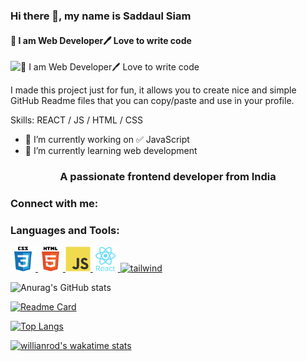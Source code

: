 ### Hi there 👋, my name is Saddaul Siam
#### 👑 I am Web Developer🖊️ Love to write code
![👑 I am Web Developer🖊️ Love to write code](https://scontent.fdac90-1.fna.fbcdn.net/v/t1.6435-9/186558243_891331958095401_5868203000874984080_n.jpg?_nc_cat=106&ccb=1-5&_nc_sid=09cbfe&_nc_eui2=AeF8PXvSKAx0VGh-_BwB2V3urtHAJBPD7lWu0cAkE8PuVWJLS539B6qzqje0NJ_uMGztqiMrVuYVfQRxx3VTIlV8&_nc_ohc=p56NtOOwWbgAX_DXsKw&_nc_ht=scontent.fdac90-1.fna&oh=f0754445032f8e96823674a359a356f9&oe=617E3CD0)

I made this project just for fun, it allows you to create nice and simple GitHub Readme files that you can copy/paste and use in your profile.

Skills: REACT / JS / HTML / CSS

- 🔭 I’m currently working on ✅ JavaScript 
- 🌱 I’m currently learning web development 

<h3 align="center">A passionate frontend developer from India</h3>

<h3 align="left">Connect with me:</h3>
<p align="left">
</p>

<h3 align="left">Languages and Tools:</h3>
<p align="left">  <a href="https://www.w3schools.com/css/" target="_blank" rel="noreferrer"> <img src="https://raw.githubusercontent.com/devicons/devicon/master/icons/css3/css3-original-wordmark.svg" alt="css3" width="40" height="40"/> </a> <a href="https://www.w3.org/html/" target="_blank" rel="noreferrer"> <img src="https://raw.githubusercontent.com/devicons/devicon/master/icons/html5/html5-original-wordmark.svg" alt="html5" width="40" height="40"/> </a> <a href="https://developer.mozilla.org/en-US/docs/Web/JavaScript" target="_blank" rel="noreferrer"> <img src="https://raw.githubusercontent.com/devicons/devicon/master/icons/javascript/javascript-original.svg" alt="javascript" width="40" height="40"/> </a> <a href="https://reactjs.org/" target="_blank" rel="noreferrer"> <img src="https://raw.githubusercontent.com/devicons/devicon/master/icons/react/react-original-wordmark.svg" alt="react" width="40" height="40"/> </a> <a href="https://tailwindcss.com/" target="_blank" rel="noreferrer"> <img src="https://www.vectorlogo.zone/logos/tailwindcss/tailwindcss-icon.svg" alt="tailwind" width="40" height="40"/> </a> </p>



![Anurag's GitHub stats](https://github-readme-stats.vercel.app/api?username=anuraghazra&show_icons=true&theme=radical)

[![Readme Card](https://github-readme-stats.vercel.app/api/pin/?username=anuraghazra&repo=github-readme-stats)](https://github.com/anuraghazra/github-readme-stats)


[![Top Langs](https://github-readme-stats.vercel.app/api/top-langs/?username=anuraghazra&layout=compact)](https://github.com/anuraghazra/github-readme-stats)

[![willianrod's wakatime stats](https://github-readme-stats.vercel.app/api/wakatime?username=willianrod)](https://github.com/anuraghazra/github-readme-stats)

